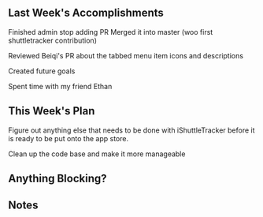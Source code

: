 ## Last Week's Accomplishments

Finished admin stop adding PR
Merged it into master (woo first shuttletracker contribution)

Reviewed Beiqi's PR about the tabbed menu item icons and descriptions

Created future goals

Spent time with my friend Ethan

## This Week's Plan

Figure out anything else that needs to be done with iShuttleTracker before
  it is ready to be put onto the app store.

Clean up the code base and make it more manageable


## Anything Blocking?




## Notes





